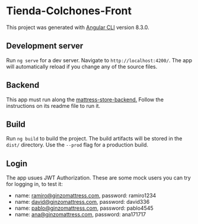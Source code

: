 # Tienda-Colchones-Front

This project was generated with [Angular CLI](https://github.com/angular/angular-cli) version 8.3.0.

## Development server

Run `ng serve` for a dev server. Navigate to `http://localhost:4200/`. The app will automatically reload if you change any of the source files.

## Backend

This app must run along the [mattress-store-backend.](https://github.com/ramiro-igmun/mattress-store-back) Follow the instructions on its readme file to run it.

## Build

Run `ng build` to build the project. The build artifacts will be stored in the `dist/` directory. Use the `--prod` flag for a production build.

## Login

The app usues JWT Authorization. These are some mock users you can try for logging in, to test it:

* name: ramiro@ginzomattress.com, password: ramiro1234
* name: david@ginzomattress.com, password: david336
* name: pablo@ginzomattress.com, password: pablo4545
* name: ana@ginzomattress.com, password: ana171717
